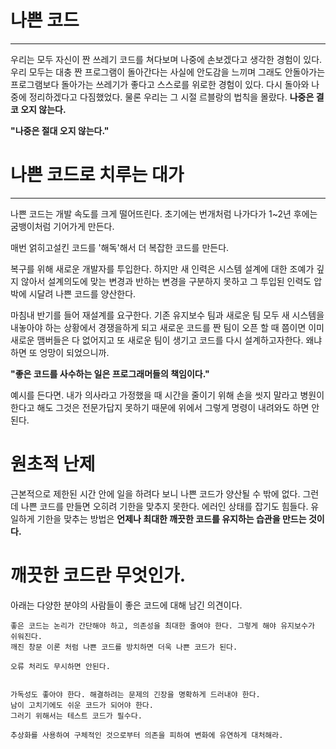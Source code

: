 # 나쁜 코드
***
우리는 모두 자신이 짠 쓰레기 코드를 쳐다보며 나중에 손보겠다고 생각한 경험이 있다.
우리 모두는 대충 짠 프로그램이 돌아간다는 사실에 안도감을 느끼며 그래도 안돌아가는 프로그램보다 돌아가는 쓰레기가 좋다고 스스로를 위로한 경험이 있다.
다시 돌아와 나중에 정리하겠다고 다짐했었다. 물론 우리는 그 시절 르블랑의 법칙을 몰랐다.
**나중은 결코 오지 않는다.**

**"나중은 절대 오지 않는다."**

# 나쁜 코드로 치루는 대가
***
나쁜 코드는 개발 속도를 크게 떨어뜨린다. 초기에는 번개처럼 나가다가 1~2년 후에는 굼뱅이처럼 기어가게 만든다.

매번 얽히고설킨 코드를 '해독'해서 더 복잡한 코드를 만든다.

복구를 위해 새로운 개발자를 투입한다. 하지만 새 인력은 시스템 설계에 대한 조예가 깊지 않아서 설계의도에 맞는 변경과 반하는 변경을 구분하지 못하고
그 투입된 인력도 압박에 시달려 나쁜 코드를 양산한다.


마침내 반기를 들어 재설계를 요구한다. 기존 유지보수 팀과 새로운 팀 모두 새 시스템을 내놓아야 하는 상황에서 경쟁을하게 되고
새로운 코드를 짠 팀이 오픈 할 때 쯤이면 이미 새로운 맴버들은 다 없어지고 또 새로운 팀이 생기고 코드를 다시 설계하고자한다.
왜냐하면 또 엉망이 되었으니까.

**"좋은 코드를 사수하는 일은 프로그래머들의 책임이다."**

예시를 든다면. 내가 의사라고 가정했을 때 시간을 줄이기 위해 손을 씻지 말라고 병원이 한다고 해도 그것은 전문가답지 못하기 때문에 위에서 그렇게 명령이 내려와도 하면 안된다.

# 원초적 난제
근본적으로 제한된 시간 안에 일을 하려다 보니 나쁜 코드가 양산될 수 밖에 없다.
그런데 나쁜 코드를 만들면 오히려 기한을 맞추지 못한다. 에러인 상태를 잡기도 힘들다.
유일하게 기한을 맞추는 방법은
**언제나 최대한 깨끗한 코드를 유지하는 습관을 만드는 것이다.**

# 깨끗한 코드란 무엇인가.

아래는 다양한 분야의 사람들이 좋은 코드에 대해 남긴 의견이다.

~~~~
좋은 코드는 논리가 간단해야 하고, 의존성을 최대한 줄여야 한다. 그렇게 해야 유지보수가 쉬워진다.
깨진 창문 이론 처럼 나쁜 코드를 방치하면 더욱 나쁜 코드가 된다.

오류 처리도 무시하면 안된다.


가독성도 좋아야 한다. 해결하려는 문제의 긴장을 명확하게 드러내야 한다.
남이 고치기에도 쉬운 코드가 되어야 한다.
그러기 위해서는 테스트 코드가 필수다.

추상화를 사용하여 구체적인 것으로부터 의존을 피하여 변화에 유연하게 대처해라. 
~~~~


